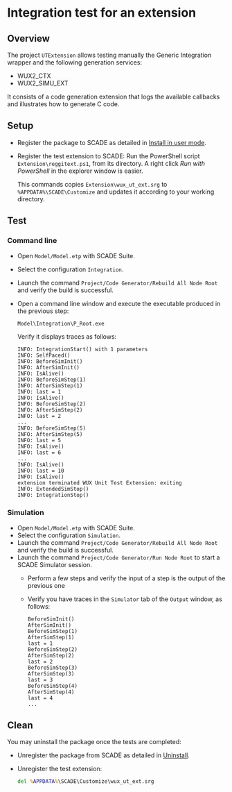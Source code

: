 # Integration test for an extension
## Overview
The project `UTExtension` allows testing manually the Generic Integration wrapper and the following generation services:

* WUX2_CTX
* WUX2_SIMU_EXT

It consists of a code generation extension that logs the available callbacks and illustrates how to generate C code.

## Setup
* Register the package to SCADE as detailed in
  [Install in user mode](<https://wux.scade.docs.pyansys.com/version/dev/contributing.html#install-in-user-mode>).
* Register the test extension to SCADE: Run the PowerShell script
  `Extension\reggitext.ps1`, from its directory.
  A right click *Run with PowerShell* in the explorer window is easier.

  This commands copies `Extension\wux_ut_ext.srg` to `%APPDATA%\SCADE\Customize` and updates it according to your working directory.

## Test
### Command line
* Open `Model/Model.etp` with SCADE Suite.
* Select the configuration `Integration`.
* Launch the command `Project/Code Generator/Rebuild All Node Root` and verify the build is successful.
* Open a command line window and execute the executable produced in the previous step:

  ```cmd
  Model\Integration\P_Root.exe
  ```

  Verify it displays traces as follows:

  ```
  INFO: IntegrationStart() with 1 parameters
  INFO: SelfPaced()
  INFO: BeforeSimInit()
  INFO: AfterSimInit()
  INFO: IsAlive()
  INFO: BeforeSimStep(1)
  INFO: AfterSimStep(1)
  INFO: last = 1
  INFO: IsAlive()
  INFO: BeforeSimStep(2)
  INFO: AfterSimStep(2)
  INFO: last = 2
  ...
  INFO: BeforeSimStep(5)
  INFO: AfterSimStep(5)
  INFO: last = 5
  INFO: IsAlive()
  INFO: last = 6
  ...
  INFO: IsAlive()
  INFO: last = 10
  INFO: IsAlive()
  extension terminated WUX Unit Test Extension: exiting
  INFO: ExtendedSimStop()
  INFO: IntegrationStop()
  ```

### Simulation
* Open `Model/Model.etp` with SCADE Suite.
* Select the configuration `Simulation`.
* Launch the command `Project/Code Generator/Rebuild All Node Root` and verify the build is successful.
* Launch the command `Project/Code Generator/Run Node Root` to start a SCADE Simulator session.
  * Perform a few steps and verify the input of a step is the output of the previous one
  * Verify you have traces in the `Simulator` tab of the `Output` window, as follows:

    ```
    BeforeSimInit()
    AfterSimInit()
    BeforeSimStep(1)
    AfterSimStep(1)
    last = 1
    BeforeSimStep(2)
    AfterSimStep(2)
    last = 2
    BeforeSimStep(3)
    AfterSimStep(3)
    last = 3
    BeforeSimStep(4)
    AfterSimStep(4)
    last = 4
    ...
    ```

## Clean
You may uninstall the package once the tests are completed:

* Unregister the package from SCADE as detailed in
  [Uninstall](<https://wux.scade.docs.pyansys.com/version/dev/contributing.html#uninstall>).
* Unregister the test extension:

  ```cmd
  del %APPDATA%\SCADE\Customize\wux_ut_ext.srg
  ```
